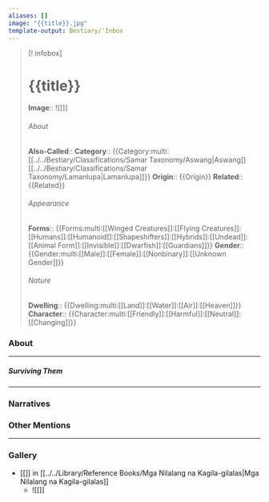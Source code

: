 ```yaml
---
aliases: []
image: "{{title}}.jpg"
template-output: Bestiary/'Inbox
---
```

> [! infobox]
> # {{title}}
> **Image**:: ![[]]
> ###### About
> **Also-Called**:: 
> **Category**:: {{Category:multi:[[../../Bestiary/Classifications/Samar Taxonomy/Aswang|Aswang]][[../../Bestiary/Classifications/Samar Taxonomy/Lamanlupa|Lamanlupa]]}}
> **Origin**:: {{Origin}}
> **Related**:: {{Related}}
> ###### Appearance
> **Forms**::  {{Forms:multi:[[Winged Creatures]]:[[Flying Creatures]]:[[Humans]]:[[Humanoid]]:[[Shapeshifters]]:[[Hybrids]]:[[Undead]]:[[Animal Form]]:[[Invisible]]:[[Dwarfish]]:[[Guardians]]}}
> **Gender**:: {{Gender:multi:[[Male]]:[[Female]]:[[Nonbinary]]:[[Unknown Gender]]}}
> ###### Nature
> **Dwelling**:: {{Dwelling:multi:[[Land]]:[[Water]]:[[Air]]:[[Heaven]]}}
> **Character**:: {{Character:multi:[[Friendly]]:[[Harmful]]:[[Neutral]]:[[Changing]]}}

### About 


---
##### Surviving Them



---
### Narratives


### Other Mentions


---
### Gallery
- [[]] in [[../../Library/Reference Books/Mga Nilalang na Kagila-gilalas|Mga Nilalang na Kagila-gilalas]]
	- ![[]]


[^1]: [[../../Library/Reference Books/Mga Nilalang na Kagila-gilalas|Mga Nilalang na Kagila-gilalas]]